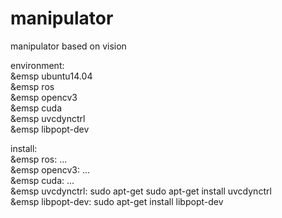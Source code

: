 # manipulator
manipulator based on vision

environment:  
	&emsp ubuntu14.04  
	&emsp ros  
	&emsp opencv3  
	&emsp cuda  
	&emsp uvcdynctrl  
	&emsp libpopt-dev  

install:  
	&emsp ros: ...  
	&emsp opencv3: ...  
	&emsp cuda: ...  
	&emsp uvcdynctrl: sudo apt-get sudo apt-get install uvcdynctrl  
	&emsp libpopt-dev: sudo apt-get install libpopt-dev  
